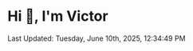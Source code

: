 <h1>Hi 👋, I'm Victor </h1>

<!--RECENT_ACTIVITY:start-->
<!--RECENT_ACTIVITY:end-->

<!--RECENT_ACTIVITY:last_update-->
Last Updated: Tuesday, June 10th, 2025, 12:34:49 PM
<!--RECENT_ACTIVITY:last_update_end-->
